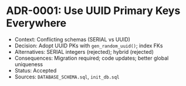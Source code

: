 # ADR-0001: Use UUID Primary Keys Everywhere

- Context: Conflicting schemas (SERIAL vs UUID)
- Decision: Adopt UUID PKs with `gen_random_uuid()`; index FKs
- Alternatives: SERIAL integers (rejected); hybrid (rejected)
- Consequences: Migration required; code updates; better global uniqueness
- Status: Accepted
- Sources: `DATABASE_SCHEMA.sql`, `init_db.sql`